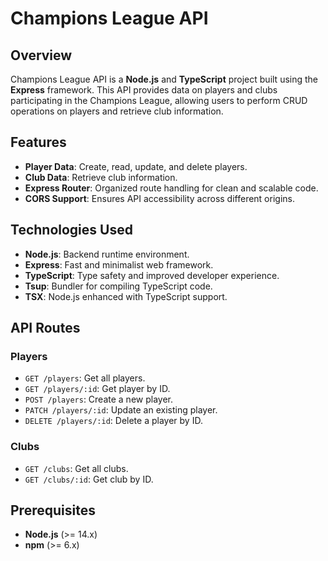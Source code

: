 # Champions League API

## Overview

Champions League API is a **Node.js** and **TypeScript** project built using the **Express** framework. This API provides data on players and clubs participating in the Champions League, allowing users to perform CRUD operations on players and retrieve club information.  

## Features

- **Player Data**: Create, read, update, and delete players.
- **Club Data**: Retrieve club information.
- **Express Router**: Organized route handling for clean and scalable code.
- **CORS Support**: Ensures API accessibility across different origins.

## Technologies Used

- **Node.js**: Backend runtime environment.
- **Express**: Fast and minimalist web framework.
- **TypeScript**: Type safety and improved developer experience.
- **Tsup**: Bundler for compiling TypeScript code.
- **TSX**: Node.js enhanced with TypeScript support.

## API Routes

### **Players**
- `GET /players`: Get all players.
- `GET /players/:id`: Get player by ID.
- `POST /players`: Create a new player.
- `PATCH /players/:id`: Update an existing player.
- `DELETE /players/:id`: Delete a player by ID.

### **Clubs**
- `GET /clubs`: Get all clubs.
- `GET /clubs/:id`: Get club by ID.

## Prerequisites

- **Node.js** (>= 14.x)
- **npm** (>= 6.x)